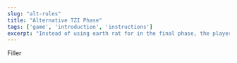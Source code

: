 ```yaml
---
slug: "alt-rules"
title: "Alternative TZI Phase"
tags: ['game', 'introduction', 'instructions']
excerpt: "Instead of using earth rat for in the final phase, the players may decide beforehad to use the card that represents the Chinese New Year that they were born in."
---
```

Filler